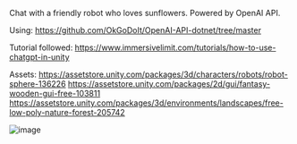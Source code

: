 Chat with a friendly robot who loves sunflowers. Powered by OpenAI API.

Using: https://github.com/OkGoDoIt/OpenAI-API-dotnet/tree/master 

Tutorial followed: https://www.immersivelimit.com/tutorials/how-to-use-chatgpt-in-unity

Assets: https://assetstore.unity.com/packages/3d/characters/robots/robot-sphere-136226
https://assetstore.unity.com/packages/2d/gui/fantasy-wooden-gui-free-103811
https://assetstore.unity.com/packages/3d/environments/landscapes/free-low-poly-nature-forest-205742

![image](https://github.com/niteazi/Chat-GPT-NPC-In-Unity_TEST/assets/130102204/e8d555e6-7673-4f21-9580-c41447e5d781)
